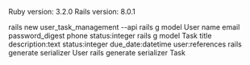 Ruby version: 3.2.0
Rails version: 8.0.1

rails new user_task_management --api
rails g model User name email password_digest phone status:integer
rails g model Task title description:text status:integer due_date:datetime user:references
rails generate serializer User
rails generate serializer Task
